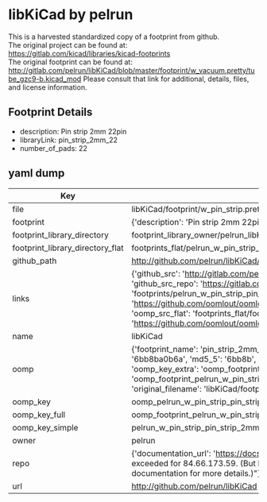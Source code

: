 # libKiCad by pelrun  
This is a harvested standardized copy of a footprint from github.  
The original project can be found at:  
https://gitlab.com/kicad/libraries/kicad-footprints  
The original footprint can be found at:
http://gitlab.com/pelrun/libKiCad/blob/master/footprint/w_vacuum.pretty/tube_gzc9-b.kicad_mod
Please consult that link for additional, details, files, and license information.  
## Footprint Details
* description: Pin strip 2mm 22pin  
* libraryLink: pin_strip_2mm_22  
* number_of_pads: 22  
## yaml dump  
| Key | Value |  
| --- | --- |  
| file | libKiCad/footprint/w_pin_strip.pretty/pin_strip_2mm_22.kicad_mod |  
| footprint | {'description': 'Pin strip 2mm 22pin', 'libraryLink': 'pin_strip_2mm_22', 'number_of_pads': 22} |  
| footprint_library_directory | footprint_library_owner/pelrun_libKiCad |  
| footprint_library_directory_flat | footprints_flat/pelrun_w_pin_strip_pin_strip_2mm_22/working |  
| github_path | http://github.com/pelrun/libKiCad/blob/master/footprint/w_pin_strip.pretty/pin_strip_2mm_22.kicad_mod |  
| links | {'github_src': 'http://gitlab.com/pelrun/libKiCad/blob/master/footprint/w_vacuum.pretty/tube_gzc9-b.kicad_mod', 'github_src_repo': 'https://gitlab.com/kicad/libraries/kicad-footprints', 'oomp_bot': 'footprints/pelrun_w_pin_strip_pin_strip_2mm_22/working', 'oomp_bot_github': 'https://github.com/oomlout/oomlout_oomp_footprint_bot/tree/main/footprints/pelrun_w_pin_strip_pin_strip_2mm_22/working', 'oomp_src_flat': 'footprints_flat/footprints_flat/pelrun_w_pin_strip_pin_strip_2mm_22/working', 'oomp_src_flat_github': 'https://github.com/oomlout/oomlout_oomp_footprint_src/tree/main/footprints_flat/pelrun_w_pin_strip_pin_strip_2mm_22/working'} |  
| name | libKiCad |  
| oomp | {'footprint_name': 'pin_strip_2mm_22', 'library_name': 'w_pin_strip', 'md5': '6bb8ba0b6a69a3f175b9bf3a59c4e5c9', 'md5_10': '6bb8ba0b6a', 'md5_5': '6bb8b', 'md5_6': '6bb8ba', 'oomp_key': 'oomp_pelrun_w_pin_strip_pin_strip_2mm_22', 'oomp_key_extra': 'oomp_footprint_pelrun_w_pin_strip_pin_strip_2mm_22', 'oomp_key_full': 'oomp_footprint_pelrun_w_pin_strip_pin_strip_2mm_22_6bb8ba', 'oomp_key_simple': 'pelrun_w_pin_strip_pin_strip_2mm_22', 'original_filename': 'libKiCad/footprint/w_pin_strip.pretty/pin_strip_2mm_22.kicad_mod', 'owner_name': 'pelrun'} |  
| oomp_key | oomp_pelrun_w_pin_strip_pin_strip_2mm_22 |  
| oomp_key_full | oomp_footprint_pelrun_w_pin_strip_pin_strip_2mm_22 |  
| oomp_key_simple | pelrun_w_pin_strip_pin_strip_2mm_22 |  
| owner | pelrun |  
| repo | {'documentation_url': 'https://docs.github.com/rest/overview/resources-in-the-rest-api#rate-limiting', 'message': "API rate limit exceeded for 84.66.173.59. (But here's the good news: Authenticated requests get a higher rate limit. Check out the documentation for more details.)"} |  
| url | http://github.com/pelrun/libKiCad |  

